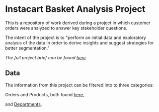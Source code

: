 # Instacart Basket Analysis Project

This is a repository of work derived during a project in which customer orders were analyzed to answer key stakeholder questions. 

The intent of the project is to "perform an initial data and exploratory analysis of the data in order to derive insights and suggest strategies for better segmentation."

_The full project brief can be found [here](https://images.careerfoundry.com/public/courses/data-immersion/A4/A4_Data_Immersion_Project_Brief.pdf)_.

## Data

The information from this project can be filtered into to three categories:

Orders and Products, both found [here](https://s3.amazonaws.com/coach-courses-us/public/courses/data-immersion/A4/A4_Data_Assets/4.3_orders_products.zip),

and [Departments](https://s3.amazonaws.com/coach-courses-us/public/courses/data-immersion/A4/A4_Data_Assets/4.4_departments.zip).
